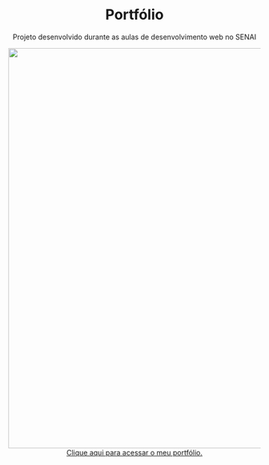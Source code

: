 # <div align="center"> Portfólio </div>

<div align="center"> <p> Projeto desenvolvido durante as aulas de desenvolvimento web no SENAI </p> </div>

<div align="center"><img src="https://user-images.githubusercontent.com/103068974/229663915-1985e49a-c829-49ec-aff2-cbda4b79906a.png" width="800px"> </div>

<div align="center"> <a href="https://kaiki-oliveira.github.io/Portfolio/">Clique aqui para acessar o meu portfólio.</a></div>
